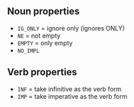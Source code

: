 Noun properties
----------

* `IG_ONLY` = ignore only (ignores ONLY)
* `NE` = not empty
* `EMPTY` = only empty
* `NO_IMPL`

Verb properties
---------------

* `INF` = take infinitive as the verb form
* `IMP` = take imperative as the verb form
